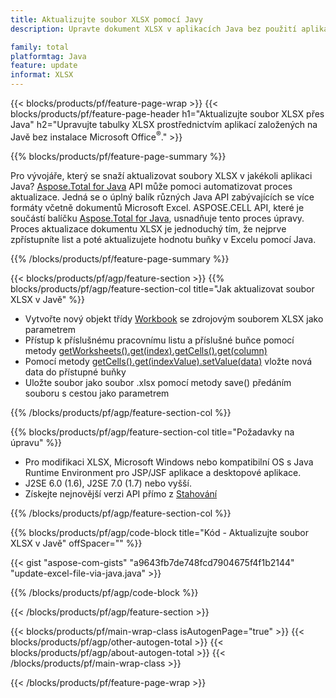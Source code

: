 ```yaml
---
title: Aktualizujte soubor XLSX pomocí Javy
description: Upravte dokument XLSX v aplikacích Java bez použití aplikace Microsoft Excel. Optimalizujte kód pro nejrychlejší způsob zápisu a úpravy excelového souboru v Javě.

family: total
platformtag: Java
feature: update
informat: XLSX
---
```

{{< blocks/products/pf/feature-page-wrap >}}
{{< blocks/products/pf/feature-page-header h1="Aktualizujte soubor XLSX přes Java" h2="Upravujte tabulky XLSX prostřednictvím aplikací založených na Javě bez instalace Microsoft Office<sup>&reg;</sup>." >}}

{{% blocks/products/pf/feature-page-summary %}}

Pro vývojáře, který se snaží aktualizovat soubory XLSX v jakékoli aplikaci Java? [Aspose.Total for Java](https://products.aspose.com/total/java/) API může pomoci automatizovat proces aktualizace. Jedná se o úplný balík různých Java API zabývajících se více formáty včetně dokumentů Microsoft Excel. ASPOSE.CELL API, které je součástí balíčku [Aspose.Total for Java](https://products.aspose.com/total/java/), usnadňuje tento proces úpravy. Proces aktualizace dokumentu XLSX je jednoduchý tím, že nejprve zpřístupníte list a poté aktualizujete hodnotu buňky v Excelu pomocí Java.

{{% /blocks/products/pf/feature-page-summary %}}

{{< blocks/products/pf/agp/feature-section >}}
{{% blocks/products/pf/agp/feature-section-col title="Jak aktualizovat soubor XLSX v Javě" %}}

- Vytvořte nový objekt třídy [Workbook](https://reference.aspose.com/cells/java/com.aspose.cells/Workbook) se zdrojovým souborem XLSX jako parametrem
- Přístup k příslušnému pracovnímu listu a příslušné buňce pomocí metody [getWorksheets().get(index).getCells().get(column)](https://reference.aspose.com/cells/java/com.aspose.cells/cells#Item%20(int))
- Pomocí metody [getCells().get(indexValue).setValue(data)](https://reference.aspose.com/cells/java/com.aspose.cells/cell#Value) vložte nová data do přístupné buňky
- Uložte soubor jako soubor .xlsx pomocí metody save() předáním souboru s cestou jako parametrem

{{% /blocks/products/pf/agp/feature-section-col %}}

{{% blocks/products/pf/agp/feature-section-col title="Požadavky na úpravu" %}}

- Pro modifikaci XLSX, Microsoft Windows nebo kompatibilní OS s Java Runtime Environment pro JSP/JSF aplikace a desktopové aplikace.
- J2SE 6.0 (1.6), J2SE 7.0 (1.7) nebo vyšší.
- Získejte nejnovější verzi API přímo z [Stahování](https://docs.aspose.com/cells/java/installation/)

{{% /blocks/products/pf/agp/feature-section-col %}}

{{% blocks/products/pf/agp/code-block title="Kód - Aktualizujte soubor XLSX v Javě" offSpacer="" %}}

{{< gist "aspose-com-gists" "a9643fb7de748fcd7904675f4f1b2144" "update-excel-file-via-java.java" >}}

{{% /blocks/products/pf/agp/code-block %}}

{{< /blocks/products/pf/agp/feature-section >}}

{{< blocks/products/pf/main-wrap-class isAutogenPage="true" >}}
{{< blocks/products/pf/agp/other-autogen-total >}}
{{< blocks/products/pf/agp/about-autogen-total >}}
{{< /blocks/products/pf/main-wrap-class >}}

{{< /blocks/products/pf/feature-page-wrap >}}